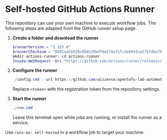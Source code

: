 # Self-hosted GitHub Actions Runner

This repository can use your own machine to execute workflow jobs. The following steps are adapted from the GitHub runner setup page.

1. **Create a folder and download the runner**

   ```powershell
   $runnerVersion = "2.325.0"
   $runnerChecksum = "8601aa56828c084b29bdfda574af1fcde0943ce275fdbafb3e6d4a8611245b1b"
   mkdir actions-runner; cd actions-runner
   Invoke-WebRequest -Uri "https://github.com/actions/runner/releases/download/v$runnerVersion/actions-runner-win-x64-$runnerVersion.zip" -OutFile "actions-runner-win-x64-$runnerVersion.zip"
   ```

2. **Configure the runner**

   ```powershell
   ./config.cmd --url https://github.com/wizzense/opentofu-lab-automation --token <token>
   ```

   Replace `<token>` with the registration token from the repository settings.

3. **Start the runner**

   ```powershell
   ./run.cmd
   ```

   Leave this terminal open while jobs are running, or install the runner as a service.

Use `runs-on: self-hosted` in a workflow job to target your machine.
